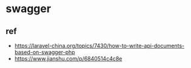 # swagger

## ref
- https://laravel-china.org/topics/7430/how-to-write-api-documents-based-on-swagger-php
- https://www.jianshu.com/p/6840514c4c8e
